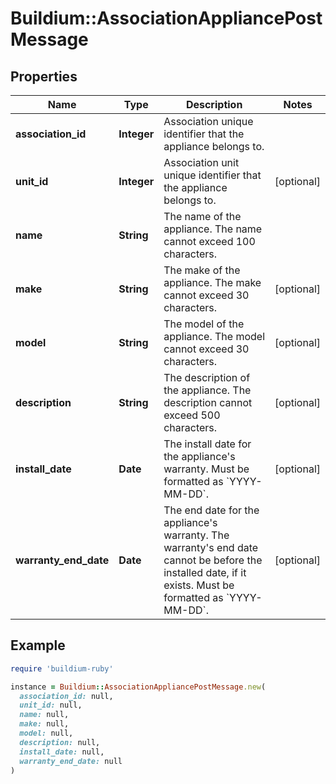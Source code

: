 # Buildium::AssociationAppliancePostMessage

## Properties

| Name | Type | Description | Notes |
| ---- | ---- | ----------- | ----- |
| **association_id** | **Integer** | Association unique identifier that the appliance belongs to. |  |
| **unit_id** | **Integer** | Association unit unique identifier that the appliance belongs to. | [optional] |
| **name** | **String** | The name of the appliance. The name cannot exceed 100 characters. |  |
| **make** | **String** | The make of the appliance. The make cannot exceed 30 characters. | [optional] |
| **model** | **String** | The model of the appliance. The model cannot exceed 30 characters. | [optional] |
| **description** | **String** | The description of the appliance. The description cannot exceed 500 characters. | [optional] |
| **install_date** | **Date** | The install date for the appliance&#39;s warranty. Must be formatted as &#x60;YYYY-MM-DD&#x60;. | [optional] |
| **warranty_end_date** | **Date** | The end date for the appliance&#39;s warranty. The warranty&#39;s end date cannot be before the installed date, if it exists. Must be formatted as &#x60;YYYY-MM-DD&#x60;. | [optional] |

## Example

```ruby
require 'buildium-ruby'

instance = Buildium::AssociationAppliancePostMessage.new(
  association_id: null,
  unit_id: null,
  name: null,
  make: null,
  model: null,
  description: null,
  install_date: null,
  warranty_end_date: null
)
```

